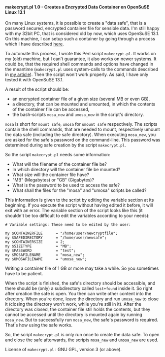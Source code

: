 #### makecrypt.pl 1.0 - Creates a Encrypted Data Container on OpenSuSE Linux 13.1

On many Linux systems, it is possible to create a "data safe", that is a password secured, encrypted container file for sensible data.
I'm still happy with my 32bit PC, that is considered old by now, which uses OpenSuSE 13.1.
On this machine, I can setup such a container by going through a process which I have described [here](https://hlubenow.lima-city.de/suse131.html#30).

To automate this process, I wrote this Perl script `makecrypt.pl`.
It works on my (old) machine, but I can't guarantee, it also works on newer systems. It could be, that the required shell commands and options have changed in the meantime (`makecrypt.pl` uses system-calls to the commands described in [my article](https://hlubenow.lima-city.de/suse131.html#30)). Then the script won't work properly. As said, I have only tested it with OpenSuSE 13.1.

A result of the script should be:

- an encrypted container file of a given size (several MB or even GB),
- a directory, that can be mounted and umounted, in which the contents of the container file can be accessed,
- the bash-scripts `mosa_new` and `umosa_new` in the script's directory.

`mosa` is short for `mount safe`, `umosa` for `umount safe` respectively.
The scripts contain the shell commands, that are needed to mount, respectively umount the data safe (including the safe directory).
When executing `mosa_new`, you are asked for the safe's password on the command-line. This password was determined during safe creation by the script `makecrypt.pl`.

So the script `makecrypt.pl` needs some information:

- What will the filename of the container file be?
- In which directory will the container file be mounted?
- What size will the container file have? 
- "MB" (Megabytes) or "GB" (Gigabytes)?
- What is the password to be used to access the safe?
- What shall the files for the "mosa" and "umosa" scripts be called?

This information is given to the script by editing the variable section at its beginning. If you execute the script without having edited it before, it will exit with an error. 
The variable section of the script looks like this (it shouldn't be too difficult to edit the variables according to your needs):

```
# Variable settings: These need to be edited by the user:

my $CONTAINERFILE      = "/home/user/newcryptfile";
my $SAFEDIRECTORY      = "/home/user/newsafe";
my $CONTAINERSIZE      = 2;
my $SIZETYPE           = "MB";
my $PASSWORD           = "test";
my $MOSAFILENAME       = "mosa_new";
my $UMOSAFILENAME      = "umosa_new";
```

Writing a container file of 1 GB or more may take a while. So you sometimes have to be patient.

When the script is finished, the safe's directory should be accessible, and there should be (only) a subdirectory called `lost+found` inside it. So right after creation the safe is open. You then can write other content into the directory. When you're done, leave the directory and run `umosa_new` to close it (closing the directory won't work, while you're still in it). After the directory was closed, the container file still holds the contents, but they cannot be accessed until the directory is mounted again by running `mosa_new`. But to successfully run `mosa_new`, the safe's password is required. That's how using the safe works.

So, the script `makecrypt.pl` is only run once to create the data safe. To open and close the safe afterwards, the scripts `mosa_new` and `umosa_new` are used. 

License of `makecrypt.pl` : GNU GPL, version 3 (or above). 
